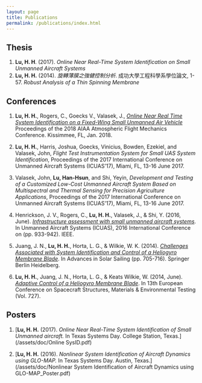 ```yaml
---
layout: page
title: Publications
permalink: /publications/index.html
---
```


## Thesis

1. **Lu, H. H**. (2017). *Online Near Real-Time System Identification on Small Unmanned Aircraft Systems*
1. **Lu, H. H.** (2014). *旋轉薄膜之強健控制分析*. 成功大學工程科學系學位論文, 1-57. *Robust Analysis of a Thin Spinning Membrane*

## Conferences

1. **Lu, H. H.**, Rogers, C., Goecks V., Valasek, J., [*Online Near Real Time System Identification on a Fixed-Wing Small Unmanned Air Vehicle*](\assets\doc\Online_SysID_Scitech_2018.pdf)  Proceedings of the 2018 AIAA Atmospheric Flight Mechanics Conference. Kissimmee,  FL, Jan. 2018.

1. **Lu, H. H.**, Harris, Joshua, Goecks, Vinicius, Bowden, Ezekiel, and Valasek, John, *Flight Test Instrumentation System for Small UAS System Identification*, Proceedings of the 2017 International Conference on Unmanned Aircraft Systems (ICUAS'17), Miami, FL, 13-16 June 2017.

1. Valasek, John, **Lu, Han-Hsun**, and Shi, Yeyin, *Development and Testing of a Customized Low-Cost Unmanned Aircraft System Based on Multispectral and Thermal Sensing for Precision Agriculture Applications*, Proceedings of the 2017 International Conference on Unmanned Aircraft Systems (ICUAS'17), Miami, FL, 13-16 June 2017.

1. Henrickson, J. V., Rogers, C., **Lu, H. H.**, Valasek, J., & Shi, Y. (2016, June). [*Infrastructure assessment with small unmanned aircraft systems*](/assets/doc/Infrastructure_UAS.pdf). In Unmanned Aircraft Systems (ICUAS), 2016 International Conference on (pp. 933-942). IEEE.

1. Juang, J. N., **Lu, H. H.**, Horta, L. G., & Wilkie, W. K. (2014). [*Challenges Associated with System Identification and Control of a Heliogyro Membrane Blade*](https://link.springer.com/chapter/10.1007/978-3-642-34907-2_43). In Advances in Solar Sailing (pp. 705-716). Springer Berlin Heidelberg.

1. **Lu, H. H.**, Juang, J. N., Horta, L. G., & Keats Wilkie, W. (2014, June). [*Adaptive Control of a Heliogyro Membrane Blade*](http://articles.adsabs.harvard.edu/cgi-bin/nph-iarticle_query?2014ESASP.727E.186L&amp;data_type=PDF_HIGH&amp;whole_paper=YES&amp;type=PRINTER&amp;filetype=.pdf). In 13th European Conference on Spacecraft Structures, Materials & Environmental Testing (Vol. 727).

## Posters

1. [**Lu, H. H.** (2017). *Online Near Real-Time System Identification of Small Unmanned aircraft.* In Texas Systems Day. College Station, Texas.](/assets/doc/Online SysID.pdf)

1. [**Lu, H. H.** (2016). *Nonlinear System Identification of Aircraft Dynamics using GLO-MAP.* In Texas Systems Day. Austin, Texas.](/assets/doc/Nonlinear System Identification of Aircraft Dynamics using GLO-MAP_Poster.pdf)
